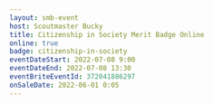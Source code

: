 ```yaml
---
layout: smb-event
host: Scoutmaster Bucky
title: Citizenship in Society Merit Badge Online
online: true
badge: citizenship-in-society
eventDateStart: 2022-07-08 9:00
eventDateEnd: 2022-07-08 13:30
eventBriteEventId: 372041886297
onSaleDate: 2022-06-01 0:05
---
```

